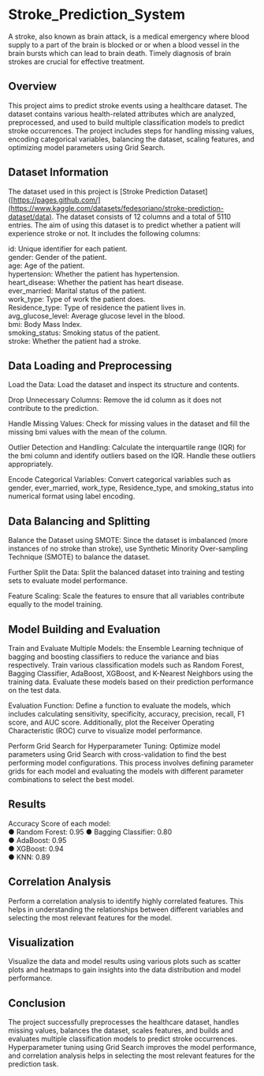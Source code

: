 # Stroke_Prediction_System
A stroke, also known as brain attack, is a medical emergency where blood supply to a part of the brain is blocked or
or when a blood vessel in the brain bursts which can lead to brain death. Timely diagnosis of brain strokes are
crucial for effective treatment.
## Overview
This project aims to predict stroke events using a healthcare dataset. The dataset contains various health-related attributes which are analyzed, preprocessed, and used to build multiple classification models to predict stroke occurrences. The project includes steps for handling missing values, encoding categorical variables, balancing the dataset, scaling features, and optimizing model parameters using Grid Search.

## Dataset Information
The dataset used in this project is [Stroke Prediction Dataset]([https://pages.github.com/](https://www.kaggle.com/datasets/fedesoriano/stroke-prediction-dataset/data). The dataset consists of 12 columns and a total of 5110 entries. The aim of using this dataset is to predict whether a
patient will experience stroke or not. It includes the following columns:

id: Unique identifier for each patient.<br />
gender: Gender of the patient.<br />
age: Age of the patient.<br />
hypertension: Whether the patient has hypertension.<br />
heart_disease: Whether the patient has heart disease.<br />
ever_married: Marital status of the patient.<br />
work_type: Type of work the patient does.<br />
Residence_type: Type of residence the patient lives in.<br />
avg_glucose_level: Average glucose level in the blood.<br />
bmi: Body Mass Index.<br />
smoking_status: Smoking status of the patient.<br />
stroke: Whether the patient had a stroke.<br />
## Data Loading and Preprocessing
Load the Data: Load the dataset and inspect its structure and contents.

Drop Unnecessary Columns: Remove the id column as it does not contribute to the prediction.

Handle Missing Values: Check for missing values in the dataset and fill the missing bmi values with the mean of the column.

Outlier Detection and Handling: Calculate the interquartile range (IQR) for the bmi column and identify outliers based on the IQR. Handle these outliers appropriately.

Encode Categorical Variables: Convert categorical variables such as gender, ever_married, work_type, Residence_type, and smoking_status into numerical format using label encoding.
## Data Balancing and Splitting
Balance the Dataset using SMOTE: Since the dataset is imbalanced (more instances of no stroke than stroke), use Synthetic Minority Over-sampling Technique (SMOTE) to balance the dataset.

Further Split the Data: Split the balanced dataset into training and testing sets to evaluate model performance.

Feature Scaling: Scale the features to ensure that all variables contribute equally to the model training.

## Model Building and Evaluation
Train and Evaluate Multiple Models: the Ensemble Learning technique of bagging and boosting classifiers to reduce the variance and bias respectively. Train various classification models such as Random Forest, Bagging Classifier, AdaBoost, XGBoost, and K-Nearest Neighbors using the training data. Evaluate these models based on their prediction performance on the test data.

Evaluation Function: Define a function to evaluate the models, which includes calculating sensitivity, specificity, accuracy, precision, recall, F1 score, and AUC score. Additionally, plot the Receiver Operating Characteristic (ROC) curve to visualize model performance.

Perform Grid Search for Hyperparameter Tuning: Optimize model parameters using Grid Search with cross-validation to find the best performing model configurations. This process involves defining parameter grids for each model and evaluating the models with different parameter combinations to select the best model.

## Results
Accuracy Score of each model: <br />
● Random Forest: 0.95 
● Bagging Classifier: 0.80<br />
● AdaBoost: 0.95<br />
● XGBoost: 0.94<br />
● KNN: 0.89<br />

## Correlation Analysis
Perform a correlation analysis to identify highly correlated features. This helps in understanding the relationships between different variables and selecting the most relevant features for the model.

## Visualization
Visualize the data and model results using various plots such as scatter plots and heatmaps to gain insights into the data distribution and model performance.

## Conclusion
The project successfully preprocesses the healthcare dataset, handles missing values, balances the dataset, scales features, and builds and evaluates multiple classification models to predict stroke occurrences. Hyperparameter tuning using Grid Search improves the model performance, and correlation analysis helps in selecting the most relevant features for the prediction task.

